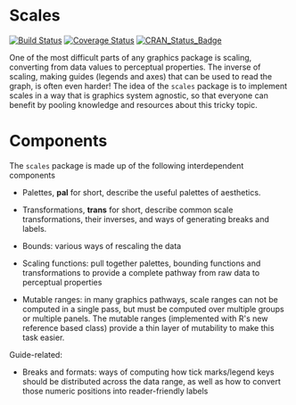 # Scales

[![Build Status](https://travis-ci.org/hadley/scales.png?branch=master)](https://travis-ci.org/hadley/scales)
[![Coverage Status](https://img.shields.io/codecov/c/github/hadley/scales/master.svg)](https://codecov.io/github/hadley/scales?branch=master)
[![CRAN_Status_Badge](http://www.r-pkg.org/badges/version/scales)](http://cran.r-project.org/web/packages/scales)

One of the most difficult parts of any graphics package is scaling, converting from data values to perceptual properties. The inverse of scaling, making guides (legends and axes) that can be used to read the graph, is often even harder! The idea of the `scales` package is to implement scales in a way that is graphics system agnostic, so that everyone can benefit by pooling knowledge and resources about this tricky topic.

# Components

The `scales` package is made up of the following interdependent components

* Palettes, __pal__ for short, describe the useful palettes of aesthetics.

* Transformations, __trans__ for short, describe common scale transformations,
  their inverses, and ways of generating breaks and labels.

* Bounds: various ways of rescaling the data

* Scaling functions: pull together palettes, bounding functions and
  transformations to provide a complete pathway from raw data to perceptual
  properties

* Mutable ranges: in many graphics pathways, scale ranges can not be
  computed in a single pass, but must be computed over multiple groups or
  multiple panels. The mutable ranges (implemented with R's new
  reference based class) provide a thin layer of mutability to make this task
  easier.

Guide-related:

* Breaks and formats: ways of computing how tick marks/legend keys should be
  distributed across the data range, as well as how to convert those numeric
  positions into reader-friendly labels
  
